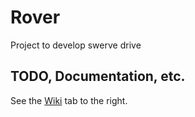 # Rover

Project to develop swerve drive

## TODO, Documentation, etc.

See the [Wiki](https://github.com/246overclocked/rover/wiki) tab to the right.